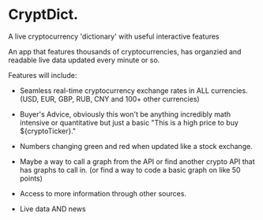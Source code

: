 # CryptDict.
A live cryptocurrency 'dictionary' with useful interactive features

An app that features thousands of cryptocurrencies, has organzied and readable live data updated every minute or so.

Features will include:

 - Seamless real-time cryptocurrency exchange rates in ALL currencies. (USD, EUR, GBP, RUB, CNY and 100+ other currencies)
  
 - Buyer's Advice, obviously this won't be anything incredibly math intensive or quantitative but just a basic "This is a high price to buy ${cryptoTicker}."
  
 - Numbers changing green and red when updated like a stock exchange.

 - Maybe a way to call a graph from the API or find another crypto API that has graphs to call in. (or find a way to code a basic graph on like 50 points)

 - Access to more information through other sources.

 - Live data AND news


  
 
